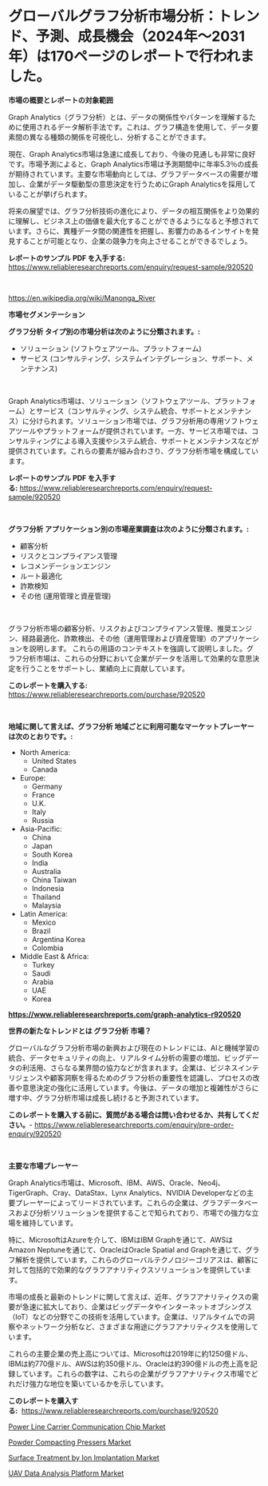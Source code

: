<p><h1>グローバルグラフ分析市場分析：トレンド、予測、成長機会（2024年〜2031年）は170ページのレポートで行われました。</h1></p><p><strong>市場の概要とレポートの対象範囲</strong></p>
<p><p>Graph Analytics（グラフ分析）とは、データの関係性やパターンを理解するために使用されるデータ解析手法です。これは、グラフ構造を使用して、データ要素間の異なる種類の関係を可視化し、分析することができます。</p><p>現在、Graph Analytics市場は急速に成長しており、今後の見通しも非常に良好です。市場予測によると、Graph Analytics市場は予測期間中に年率5.3％の成長が期待されています。主要な市場動向としては、グラフデータベースの需要が増加し、企業がデータ駆動型の意思決定を行うためにGraph Analyticsを採用していることが挙げられます。</p><p>将来の展望では、グラフ分析技術の進化により、データの相互関係をより効果的に理解し、ビジネス上の価値を最大化することができるようになると予想されています。さらに、異種データ間の関連性を把握し、影響力のあるインサイトを発見することが可能となり、企業の競争力を向上させることができるでしょう。</p></p>
<p><strong>レポートのサンプル PDF を入手する:</strong> <a href="https://www.reliableresearchreports.com/enquiry/request-sample/920520">https://www.reliableresearchreports.com/enquiry/request-sample/920520</a></p>
<p>&nbsp;</p>
<p><a href="https://en.wikipedia.org/wiki/Manonga_River">https://en.wikipedia.org/wiki/Manonga_River</a></p>
<p><strong>市場セグメンテーション</strong></p>
<p><strong>グラフ分析 タイプ別の市場分析は次のように分類されます。:</strong></p>
<p><ul><li>ソリューション (ソフトウェアツール、プラットフォーム)</li><li>サービス (コンサルティング、システムインテグレーション、サポート、メンテナンス)</li></ul></p>
<p>&nbsp;</p>
<p><p>Graph Analytics市場は、ソリューション（ソフトウェアツール、プラットフォーム）とサービス（コンサルティング、システム統合、サポートとメンテナンス）に分けられます。ソリューション市場では、グラフ分析用の専用ソフトウェアツールやプラットフォームが提供されています。一方、サービス市場では、コンサルティングによる導入支援やシステム統合、サポートとメンテナンスなどが提供されています。これらの要素が組み合わさり、グラフ分析市場を構成しています。</p></p>
<p><strong>レポートのサンプル PDF を入手する:</strong>&nbsp;<a href="https://www.reliableresearchreports.com/enquiry/request-sample/920520">https://www.reliableresearchreports.com/enquiry/request-sample/920520</a></p>
<p>&nbsp;</p>
<p><strong> グラフ分析 アプリケーション別の市場産業調査は次のように分類されます。:</strong></p>
<p><ul><li>顧客分析</li><li>リスクとコンプライアンス管理</li><li>レコメンデーションエンジン</li><li>ルート最適化</li><li>詐欺検知</li><li>その他 (運用管理と資産管理)</li></ul></p>
<p>&nbsp;</p>
<p><p>グラフ分析市場の顧客分析、リスクおよびコンプライアンス管理、推奨エンジン、経路最適化、詐欺検出、その他（運用管理および資産管理）のアプリケーションを説明します。 これらの用語のコンテキストを強調して説明しました。グラフ分析市場は、これらの分野において企業がデータを活用して効果的な意思決定を行うことをサポートし、業績向上に貢献しています。</p></p>
<p><strong>このレポートを購入する:</strong>&nbsp; <a href="https://www.reliableresearchreports.com/purchase/920520">https://www.reliableresearchreports.com/purchase/920520</a></p>
<p>&nbsp;</p>
<p><strong>地域に関して言えば、グラフ分析 地域ごとに利用可能なマーケットプレーヤーは次のとおりです。:</strong></p>
<p><ul>
    <li>
        North America:
        <ul>
            <li>United States</li>
            <li>Canada</li>
        </ul>
    </li>
    <li>
        Europe:
        <ul>
            <li>Germany</li>
            <li>France</li>
            <li>U.K.</li>
            <li>Italy</li>
            <li>Russia</li>
        </ul>
    </li>
    <li>
        Asia-Pacific:
        <ul>
            <li>China</li>
            <li>Japan</li>
            <li>South Korea</li>
            <li>India</li>
            <li>Australia</li>
            <li>China Taiwan</li>
            <li>Indonesia</li>
            <li>Thailand</li>
            <li>Malaysia</li>
        </ul>
    </li>
    <li>
        Latin America:
        <ul>
            <li>Mexico</li>
            <li>Brazil</li>
            <li>Argentina Korea</li>
            <li>Colombia</li>
        </ul>
    </li>
    <li>
        Middle East & Africa:
        <ul>
            <li>Turkey</li>
            <li>Saudi</li>
            <li>Arabia</li>
            <li>UAE</li>
            <li>Korea</li>
        </ul>
    </li>
    </ul></p>
<p><strong><a href="https://www.reliableresearchreports.com/graph-analytics-r920520">https://www.reliableresearchreports.com/graph-analytics-r920520</a></strong>&nbsp;</p>
<p><strong>世界の新たなトレンドとは グラフ分析 市場？</strong></p>
<p><p>グローバルなグラフ分析市場の新興および現在のトレンドには、AIと機械学習の統合、データセキュリティの向上、リアルタイム分析の需要の増加、ビッグデータの利活用、さらなる業界間の協力などが含まれます。企業は、ビジネスインテリジェンスや顧客洞察を得るためのグラフ分析の重要性を認識し、プロセスの改善や意思決定の強化に活用しています。今後は、データの増加と複雑性がさらに増す中、グラフ分析市場は成長し続けると予測されています。</p></p>
<p><strong>このレポートを購入する前に、質問がある場合は問い合わせるか、共有してください。</strong>- <a href="https://www.reliableresearchreports.com/enquiry/pre-order-enquiry/920520">https://www.reliableresearchreports.com/enquiry/pre-order-enquiry/920520</a></p>
<p>&nbsp;</p>
<p><strong>主要な市場プレーヤー</strong></p>
<p><p>Graph Analytics市場は、Microsoft、IBM、AWS、Oracle、Neo4j、TigerGraph、Cray、DataStax、Lynx Analytics、NVIDIA Developerなどの主要プレーヤーによってリードされています。これらの企業は、グラフデータベースおよび分析ソリューションを提供することで知られており、市場での強力な立場を維持しています。</p><p>特に、MicrosoftはAzureを介して、IBMはIBM Graphを通じて、AWSはAmazon Neptuneを通じて、OracleはOracle Spatial and Graphを通じて、グラフ解析を提供しています。これらのグローバルテクノロジーゴリアスは、顧客に対して包括的で効果的なグラフアナリティクスソリューションを提供しています。</p><p>市場の成長と最新のトレンドに関して言えば、近年、グラフアナリティクスの需要が急速に拡大しており、企業はビッグデータやインターネットオブシングス（IoT）などの分野でこの技術を活用しています。企業は、リアルタイムでの洞察やネットワーク分析など、さまざまな用途にグラフアナリティクスを使用しています。</p><p>これらの主要企業の売上高については、Microsoftは2019年に約1250億ドル、IBMは約770億ドル、AWSは約350億ドル、Oracleは約390億ドルの売上高を記録しています。これらの数字は、これらの企業がグラフアナリティクス市場でどれだけ強力な地位を築いているかを示しています。</p></p>
<p><strong>このレポートを購入する:</strong>&nbsp;&nbsp;<a href="https://www.reliableresearchreports.com/purchase/920520">https://www.reliableresearchreports.com/purchase/920520</a></p>
<p><p><a href="https://github.com/wrwgzwbr35/Market-Research-Report-List-1/blob/main/power-line-carrier-communication-chip-market.md">Power Line Carrier Communication Chip Market</a></p><p><a href="https://github.com/sifatuddin25/Market-Research-Report-List-1/blob/main/powder-compacting-pressers-market.md">Powder Compacting Pressers Market</a></p><p><a href="https://issuu.com/reportprime-2/docs/surface-treatment-by-ion-implantation-market-size-">Surface Treatment by Ion Implantation Market</a></p><p><a href="https://issuu.com/reportprime-2/docs/uav-data-analysis-platform-market-size-2030.pptx">UAV Data Analysis Platform Market</a></p></p>